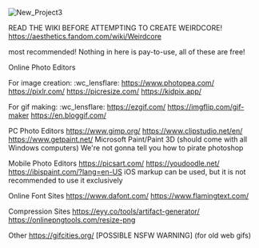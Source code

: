 ![New_Project3](https://user-images.githubusercontent.com/90217469/193434306-654ad1df-bfda-436f-9e8b-626b5016b436.gif)

READ THE WIKI BEFORE ATTEMPTING TO CREATE WEIRDCORE!
https://aesthetics.fandom.com/wiki/Weirdcore


most recommended!
Nothing in here is pay-to-use, all of these are free!

Online Photo Editors


For image creation:
:wc_lensflare: https://www.photopea.com/
https://pixlr.com/
https://picresize.com/
https://kidpix.app/


For gif making:
:wc_lensflare: https://ezgif.com/
https://imgflip.com/gif-maker
https://en.bloggif.com/ 


PC Photo Editors
https://www.gimp.org/
https://www.clipstudio.net/en/
https://www.getpaint.net/
Microsoft Paint/Paint 3D (should come with all Windows computers)
We're not gonna tell you how to pirate photoshop


Mobile Photo Editors
https://picsart.com/
https://youdoodle.net/
https://ibispaint.com/?lang=en-US
iOS markup can be used, but it is not recommended to use it exclusively


Online Font Sites
https://www.dafont.com/
https://www.flamingtext.com/


Compression Sites
https://eyy.co/tools/artifact-generator/
https://onlinepngtools.com/resize-png


Other
https://gifcities.org/ [POSSIBLE NSFW WARNING] (for old web gifs)
